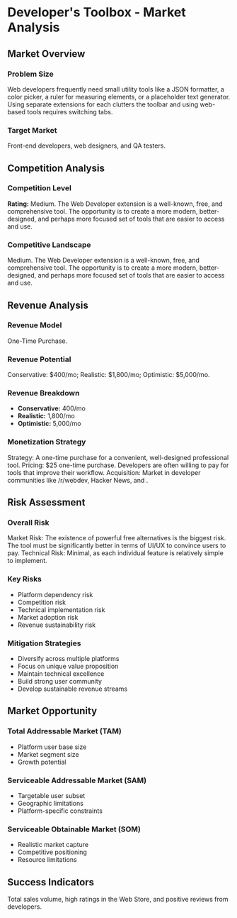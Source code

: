# Developer's Toolbox - Market Analysis

## Market Overview

### Problem Size
Web developers frequently need small utility tools like a JSON formatter, a color picker, a ruler for measuring elements, or a placeholder text generator. Using separate extensions for each clutters the toolbar and using web-based tools requires switching tabs.

### Target Market
Front-end developers, web designers, and QA testers.

## Competition Analysis

### Competition Level
**Rating:** Medium. The Web Developer extension is a well-known, free, and comprehensive tool. The opportunity is to create a more modern, better-designed, and perhaps more focused set of tools that are easier to access and use.

### Competitive Landscape
Medium. The Web Developer extension is a well-known, free, and comprehensive tool. The opportunity is to create a more modern, better-designed, and perhaps more focused set of tools that are easier to access and use.

## Revenue Analysis

### Revenue Model
One-Time Purchase.

### Revenue Potential
Conservative: $400/mo; Realistic: $1,800/mo; Optimistic: $5,000/mo.

### Revenue Breakdown
- **Conservative:** 400/mo
- **Realistic:** 1,800/mo
- **Optimistic:** 5,000/mo

### Monetization Strategy
Strategy: A one-time purchase for a convenient, well-designed professional tool. Pricing: $25 one-time purchase. Developers are often willing to pay for tools that improve their workflow. Acquisition: Market in developer communities like /r/webdev, Hacker News, and .

## Risk Assessment

### Overall Risk
Market Risk: The existence of powerful free alternatives is the biggest risk. The tool must be significantly better in terms of UI/UX to convince users to pay. Technical Risk: Minimal, as each individual feature is relatively simple to implement.

### Key Risks
- Platform dependency risk
- Competition risk
- Technical implementation risk
- Market adoption risk
- Revenue sustainability risk

### Mitigation Strategies
- Diversify across multiple platforms
- Focus on unique value proposition
- Maintain technical excellence
- Build strong user community
- Develop sustainable revenue streams

## Market Opportunity

### Total Addressable Market (TAM)
- Platform user base size
- Market segment size
- Growth potential

### Serviceable Addressable Market (SAM)
- Targetable user subset
- Geographic limitations
- Platform-specific constraints

### Serviceable Obtainable Market (SOM)
- Realistic market capture
- Competitive positioning
- Resource limitations

## Success Indicators
Total sales volume, high ratings in the Web Store, and positive reviews from developers.

